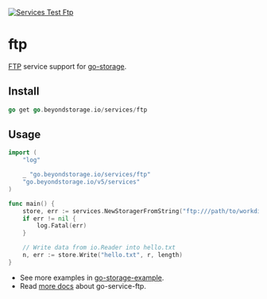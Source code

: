 [![Services Test Ftp](https://git.fastonetech.com/fastone/go-storage/actions/workflows/services-test-ftp.yml/badge.svg)](https://git.fastonetech.com/fastone/go-storage/actions/workflows/services-test-ftp.yml)

# ftp

[FTP](https://datatracker.ietf.org/doc/html/rfc959) service support for [go-storage](https://git.fastonetech.com/fastone/go-storage).

## Install

```go
go get go.beyondstorage.io/services/ftp
```

## Usage

```go
import (
	"log"

	_ "go.beyondstorage.io/services/ftp"
	"go.beyondstorage.io/v5/services"
)

func main() {
	store, err := services.NewStoragerFromString("ftp:///path/to/workdir?credential=basic:<user>:<password>&endpoint=tcp:<host>:<port>")
	if err != nil {
		log.Fatal(err)
	}

	// Write data from io.Reader into hello.txt
	n, err := store.Write("hello.txt", r, length)
}
```

- See more examples in [go-storage-example](https://git.fastonetech.com/fastone/go-storage-example).
- Read [more docs](https://beyondstorage.io/docs/go-storage/services/ftp) about go-service-ftp. 
